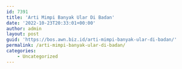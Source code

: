 ```yaml
---
id: 7391
title: 'Arti Mimpi Banyak Ular Di Badan'
date: '2022-10-23T20:33:01+00:00'
author: admin
layout: post
guid: 'https://bos.awn.biz.id/arti-mimpi-banyak-ular-di-badan/'
permalink: /arti-mimpi-banyak-ular-di-badan/
categories:
    - Uncategorized
---
```



